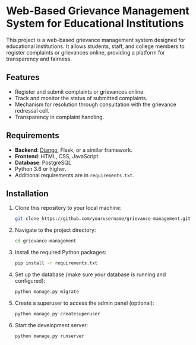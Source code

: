 # Web-Based Grievance Management System for Educational Institutions

This project is a web-based grievance management system designed for educational institutions. It allows students, staff, and college members to register complaints or grievances online, providing a platform for transparency and fairness.



## Features
- Register and submit complaints or grievances online.
- Track and monitor the status of submitted complaints.
- Mechanism for resolution through consultation with the grievance redressal cell.
- Transparency in complaint handling.

## Requirements
- **Backend**: [Django](https://www.djangoproject.com/), Flask, or a similar framework.
- **Frontend**: HTML, CSS, JavaScript.
- **Database**: PostgreSQL
- Python 3.6 or higher.
- Additional requirements are in `requirements.txt`.

## Installation
1. Clone this repository to your local machine:
   ```bash
   git clone https://github.com/yourusername/grievance-management.git
2. Navigate to the project directory:
   ```bash
   cd grievance-management
3. Install the required Python packages:
   ```bash
   pip install -r requirements.txt
4. Set up the database (make sure your database is running and configured):
   ```bash
   python manage.py migrate
5. Create a superuser to access the admin panel (optional):
   ```bash
   python manage.py createsuperuser
6. Start the development server:
   ```bash
   python manage.py runserver

